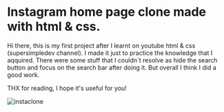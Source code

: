 # Instagram home page clone made with html & css.

Hi there, this is my first project after I learnt on youtube html & css (supersimpledev channel).
I made it just to practice the knowledge that I aqquired.
There were some stuff that I couldn´t resolve as hide the search button and focus on the search bar after doing it.
But overall I think I did a good work.

THX for reading, I hope it's useful for you!

![instaclone](https://user-images.githubusercontent.com/111003445/184873126-eccdb43c-bce7-4b98-9fe9-ffcbea4b4b27.gif)
